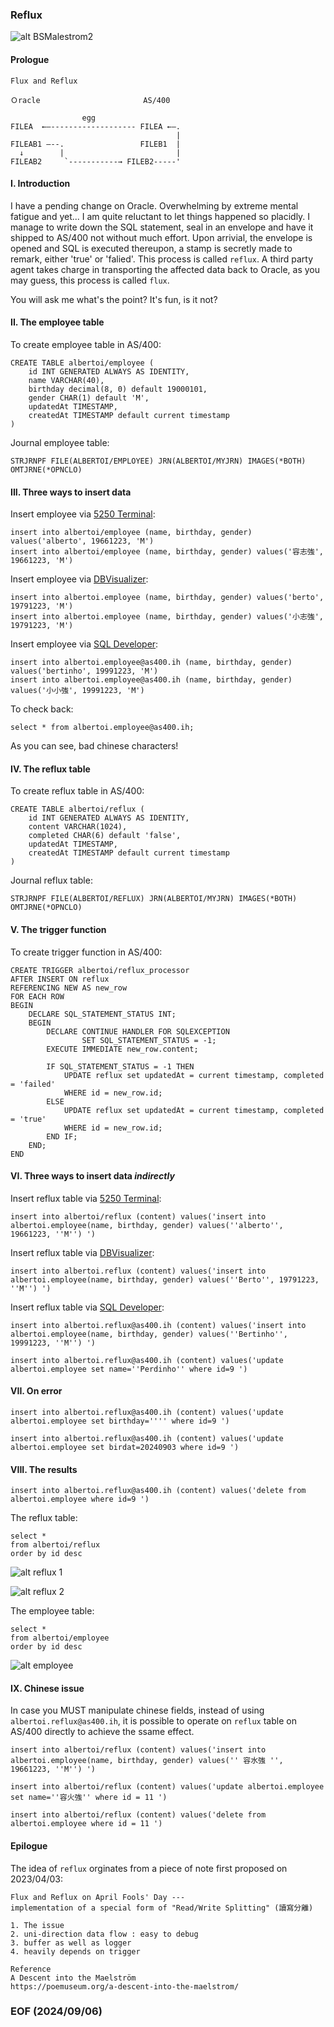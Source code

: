 ### Reflux 

![alt BSMalestrom2](img/BSMalestrom2.jpg)


#### Prologue 
```
Flux and Reflux

Ｏracle                       AS/400

                egg 
FILEA  ←—------------------- FILEA ←–.
                                     |
FILEAB1 —--.                 FILEB1  |
  ↓        |                         |
FILEAB2     `-----------→ FILEB2-----'
```


#### I. Introduction 
I have a pending change on Oracle. Overwhelming by extreme mental fatigue and yet... I am quite reluctant to let things happened so placidly. I manage to write down the SQL statement, seal in an envelope and have it shipped to AS/400 not without much effort. Upon arrivial, the envelope is opened and SQL is executed thereupon, a stamp is secretly made to remark, either 'true' or 'falied'. This process is called `reflux`. A third party agent takes charge in transporting the affected data back to Oracle, as you may guess, this process is called `flux`. 

You will ask me what's the point? It's fun, is it not? 


#### II. The employee table 
To create employee table in AS/400: 
```
CREATE TABLE albertoi/employee (
    id INT GENERATED ALWAYS AS IDENTITY,
    name VARCHAR(40),
    birthday decimal(8, 0) default 19000101,
    gender CHAR(1) default 'M', 
    updatedAt TIMESTAMP, 
    createdAt TIMESTAMP default current timestamp
)
```

Journal employee table: 
```
STRJRNPF FILE(ALBERTOI/EMPLOYEE) JRN(ALBERTOI/MYJRN) IMAGES(*BOTH) OMTJRNE(*OPNCLO)
```


#### III. Three ways to insert data  
Insert employee via [5250 Terminal](https://en.wikipedia.org/wiki/IBM_5250): 
```
insert into albertoi/employee (name, birthday, gender) values('alberto', 19661223, 'M')
insert into albertoi/employee (name, birthday, gender) values('容志強', 19661223, 'M')
```

Insert employee via [DBVisualizer](https://www.dbvis.com/): 
```
insert into albertoi.employee (name, birthday, gender) values('berto', 19791223, 'M')
insert into albertoi.employee (name, birthday, gender) values('小志強', 19791223, 'M')
```

Insert employee via [SQL Developer](https://www.oracle.com/database/sqldeveloper/): 
```
insert into albertoi.employee@as400.ih (name, birthday, gender) values('bertinho', 19991223, 'M')
insert into albertoi.employee@as400.ih (name, birthday, gender) values('小小強', 19991223, 'M')
```

To check back: 
```
select * from albertoi.employee@as400.ih; 
```

As you can see, bad chinese characters! 


#### IV. The reflux table
To create reflux table in AS/400: 
```
CREATE TABLE albertoi/reflux (
    id INT GENERATED ALWAYS AS IDENTITY,
    content VARCHAR(1024),
    completed CHAR(6) default 'false',     
    updatedAt TIMESTAMP, 
    createdAt TIMESTAMP default current timestamp
)
```

Journal reflux table: 
```
STRJRNPF FILE(ALBERTOI/REFLUX) JRN(ALBERTOI/MYJRN) IMAGES(*BOTH) OMTJRNE(*OPNCLO)
```


#### V. The trigger function 
To create trigger function in AS/400:
```
CREATE TRIGGER albertoi/reflux_processor
AFTER INSERT ON reflux
REFERENCING NEW AS new_row
FOR EACH ROW
BEGIN
    DECLARE SQL_STATEMENT_STATUS INT;
    BEGIN
        DECLARE CONTINUE HANDLER FOR SQLEXCEPTION
                SET SQL_STATEMENT_STATUS = -1;
        EXECUTE IMMEDIATE new_row.content; 

        IF SQL_STATEMENT_STATUS = -1 THEN
            UPDATE reflux set updatedAt = current timestamp, completed = 'failed' 
            WHERE id = new_row.id;
        ELSE
            UPDATE reflux set updatedAt = current timestamp, completed = 'true' 
            WHERE id = new_row.id;
        END IF;
    END;
END
```


#### VI. Three ways to insert data *indirectly*
Insert reflux table via [5250 Terminal](https://en.wikipedia.org/wiki/IBM_5250): 
```
insert into albertoi/reflux (content) values('insert into albertoi.employee(name, birthday, gender) values(''alberto'', 19661223, ''M'') ')
```

Insert reflux table via [DBVisualizer](https://www.dbvis.com/): 
```
insert into albertoi.reflux (content) values('insert into albertoi.employee(name, birthday, gender) values(''Berto'', 19791223, ''M'') ')
```

Insert reflux table via [SQL Developer](https://www.oracle.com/database/sqldeveloper/): 
```
insert into albertoi.reflux@as400.ih (content) values('insert into albertoi.employee(name, birthday, gender) values(''Bertinho'', 19991223, ''M'') ')

insert into albertoi.reflux@as400.ih (content) values('update albertoi.employee set name=''Perdinho'' where id=9 ')
```


#### VII. On error
```
insert into albertoi.reflux@as400.ih (content) values('update albertoi.employee set birthday='''' where id=9 ')

insert into albertoi.reflux@as400.ih (content) values('update albertoi.employee set birdat=20240903 where id=9 ')
```


#### VIII. The results 
```
insert into albertoi.reflux@as400.ih (content) values('delete from albertoi.employee where id=9 ')
```

The reflux table: 
```
select *              
from albertoi/reflux  
order by id desc      
```

![alt reflux 1](img/reflux-1.JPG)

![alt reflux 2](img/reflux-2.JPG)

The employee table:
```
select *                
from albertoi/employee  
order by id desc        
```
![alt employee](img/employee.JPG)


#### IX. Chinese issue 
In case you MUST manipulate chinese fields, instead of using `albertoi.reflux@as400.ih`, it is possible to operate on `reflux` table on AS/400 directly to achieve the ssame effect. 
```
insert into albertoi/reflux (content) values('insert into albertoi.employee(name, birthday, gender) values('' 容水強 '', 19661223, ''M'') ')

insert into albertoi/reflux (content) values('update albertoi.employee set name=''容火強'' where id = 11 ')

insert into albertoi/reflux (content) values('delete from albertoi.employee where id = 11 ')
```


#### Epilogue 
The idea of `reflux` orginates from a piece of note first proposed on 2023/04/03: 
```
Flux and Reflux on April Fools' Day --- 
implementation of a special form of "Read/Write Splitting" (讀寫分離)

1. The issue 
2. uni-direction data flow : easy to debug 
3. buffer as well as logger 
4. heavily depends on trigger 

Reference
A Descent into the Maelström
https://poemuseum.org/a-descent-into-the-maelstrom/
```


### EOF (2024/09/06)
